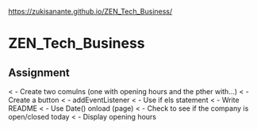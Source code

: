 https://zukisanante.github.io/ZEN_Tech_Business/

# ZEN_Tech_Business

## Assignment

< - Create two comulns (one with opening hours and the pther with...)
< - Create a button
< - addEventListener
< - Use if els statement
< - Write README
< - Use Date() onload (page)
< - Check to see if the company is open/closed today
< - Display opening hours 